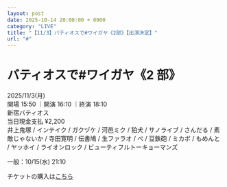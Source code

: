 ```yaml
---
layout: post
date: 2025-10-14 20:00:00 + 0900
category: "LIVE"
title: "【11/3】バティオスで#ワイガヤ《2部》【出演決定】"
url: "#"
---
```


# バティオスで#ワイガヤ《2 部》<br>

<i class="fa-regular fa-calendar-alt"></i> 2025/11/3(月)<br>
<i class="fa-regular fa-clock"></i> 開場 15:50 ｜開演 16:10 ｜終演 18:10 <br>
<i class="fa-solid fa-location-dot"></i> 新宿バティオス<br>
<i class="fa-solid fa-ticket"></i> 当日現金支払 ¥2,200<br>
<i class="fa-solid fa-users"></i> 井上鬼塚 / インテイク / ガクヅケ / 河邑ミク / 狛犬 / サノライブ / さんだる / 素敵じゃないか / 寺田寛明 / 伝書鳩 / 生ファラオ / ぺ / 豆鉄砲 / ミカボ / もめんと / ヤッホイ / ライオンロック / ビューティフルトーキョーマンズ

一般：10/15(水) 21:10

チケットの購入は<a href="https://x.gd/SF11g" target="_blank">こちら</a>
